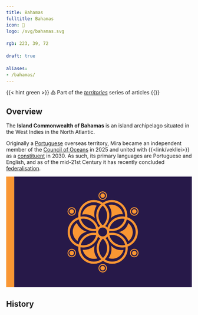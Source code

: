 ```yaml
---
title: Bahamas
fulltitle: Bahamas
icon: 🌴
logo: /svg/bahamas.svg

rgb: 223, 39, 72

draft: true

aliases:
- /bahamas/
---
```

{{< hint green >}}
߷ Part of the *[territories](/territories/)* series of articles
{{</hint>}}

## Overview

The **Island Commonwealth of Bahamas** is an island archipelago situated in the West Indies in the North Atlantic.

Originally a [<span class="fi fi-pt"></span> Portuguese](/portugal/) overseas territory, Mira became an independent member of the [<span class="fi fi-oceans"></span> Council of Oceans](/oceans-council/) in 2025 and united with {{<link/vekllei>}} as a [constituent](/constituents/) in 2030. As such, its primary languages are Portuguese and English, and as of the mid-21st Century it has recently concluded [federalisation](/federalisation/).

![flag of mira](/svg/mira.svg)

## History